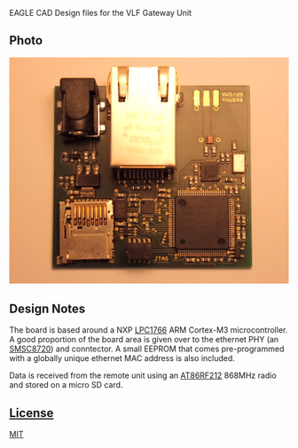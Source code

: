 EAGLE CAD Design files for the VLF Gateway Unit

## Photo

![Gateway Unit](Gateway-Hardware.JPG)

## Design Notes

The board is based around a NXP
[LPC1766](http://www.nxp.com/documents/data_sheet/LPC1769_68_67_66_65_64_63.pdf)
ARM Cortex-M3 microcontroller. A good proportion of the board area is
given over to the ethernet PHY (an
[SMSC8720](http://www.smsc.com/media/Downloads_Public/Data_Sheets/8720a.pdf))
and conntector. A small EEPROM that comes pre-programmed with a
globally unique ethernet MAC address is also included.

Data is received from the remote unit using an
[AT86RF212](http://www.atmel.com/images/doc8168.pdf) 868MHz radio and
stored on a micro SD card.

## [License](LICENSE.md)

[MIT](http://opensource.org/licenses/MIT)
